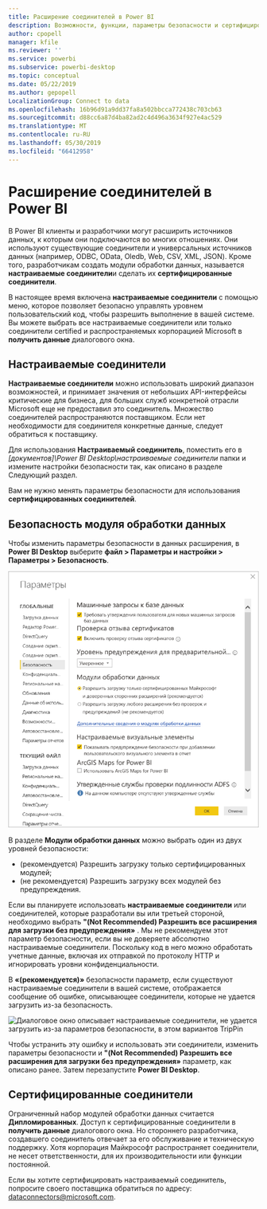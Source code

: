 ```yaml
---
title: Расширение соединителей в Power BI
description: Возможности, функции, параметры безопасности и сертифицированные соединители для расширения соединителей
author: cpopell
manager: kfile
ms.reviewer: ''
ms.service: powerbi
ms.subservice: powerbi-desktop
ms.topic: conceptual
ms.date: 05/22/2019
ms.author: gepopell
LocalizationGroup: Connect to data
ms.openlocfilehash: 16b96d91a9dd37fa8a502bbcca772438c703cb63
ms.sourcegitcommit: d88cc6a87d4ba82ad2c4d496a3634f927e4ac529
ms.translationtype: MT
ms.contentlocale: ru-RU
ms.lasthandoff: 05/30/2019
ms.locfileid: "66412958"
---
```

# <a name="connector-extensibility-in-power-bi"></a>Расширение соединителей в Power BI

В Power BI клиенты и разработчики могут расширить источников данных, к которым они подключаются во многих отношениях. Они используют существующие соединители и универсальных источников данных (например, ODBC, OData, Oledb, Web, CSV, XML, JSON). Кроме того, разработчикам создать модули обработки данных, называется **настраиваемые соединители**и сделать их **сертифицированные соединители**.

В настоящее время включена **настраиваемые соединители** с помощью меню, которое позволяет безопасно управлять уровнем пользовательский код, чтобы разрешить выполнение в вашей системе. Вы можете выбрать все настраиваемые соединители или только соединители certified и распространяемых корпорацией Microsoft в **получить данные** диалогового окна.

## <a name="custom-connectors"></a>Настраиваемые соединители

**Настраиваемые соединители** можно использовать широкий диапазон возможностей, и принимает значения от небольших API-интерфейсы критические для бизнеса, для больших служб конкретной отрасли Microsoft еще не предоставил это соединитель. Множество соединителей распространяются поставщиком. Если нет необходимости для соединителя конкретные данные, следует обратиться к поставщику.

Для использования **Настраиваемый соединитель**, поместить его в  *\[документов]\\Power BI Desktop\\настраиваемые соединители* папки и измените настройки безопасности так, как описано в разделе Следующий раздел.

Вам не нужно менять параметры безопасности для использования **сертифицированных соединителей**.

## <a name="data-extension-security"></a>Безопасность модуля обработки данных

Чтобы изменить параметры безопасности в данных расширения, в **Power BI Desktop** выберите **файл > Параметры и настройки > Параметры > Безопасность**.

![Элемент управления, следует ли загрузить настраиваемые соединители с параметрами безопасности данных расширения](media/desktop-connector-extensibility/data-extension-security-1.png)

В разделе **Модули обработки данных** можно выбрать один из двух уровней безопасности:

* (рекомендуется) Разрешить загрузку только сертифицированных модулей;
* (не рекомендуется) Разрешить загрузку всех модулей без предупреждения.

Если вы планируете использовать **настраиваемые соединители** или соединителей, которые разработали вы или третьей стороной, необходимо выбрать **"(Not Recommended) Разрешить все расширения для загрузки без предупреждения»** . Мы не рекомендуем этот параметр безопасности, если вы не доверяете абсолютно настраиваемые соединители. Поскольку код в него можно обработать учетные данные, включая их отправкой по протоколу HTTP и игнорировать уровни конфиденциальности.

В **«(рекомендуется)»** безопасности параметр, если существуют настраиваемые соединители в вашей системе, отображается сообщение об ошибке, описывающее соединители, которые не удается загрузить из-за безопасность.

![Диалоговое окно описывает настраиваемые соединители, не удается загрузить из-за параметров безопасности, в этом вариантов TripPin](media/desktop-connector-extensibility/data-extension-security-2.png)

Чтобы устранить эту ошибку и использовать эти соединители, изменить параметры безопасности и **"(Not Recommended) Разрешить все расширения для загрузки без предупреждения»** параметр, как описано ранее. Затем перезапустите **Power BI Desktop**.

## <a name="certified-connectors"></a>Сертифицированные соединители

Ограниченный набор модулей обработки данных считается **Дипломированных**. Доступ к сертифицированные соединители в **получить данные** диалогового окна. Но стороннего разработчика, создавшего соединитель отвечает за его обслуживание и техническую поддержку. Хотя корпорация Майкрософт распространяет соединители, не несет ответственности, для их производительности или функции постоянной.

Если вы хотите сертифицировать настраиваемый соединитель, попросите своего поставщика обратиться по адресу: dataconnectors@microsoft.com.
